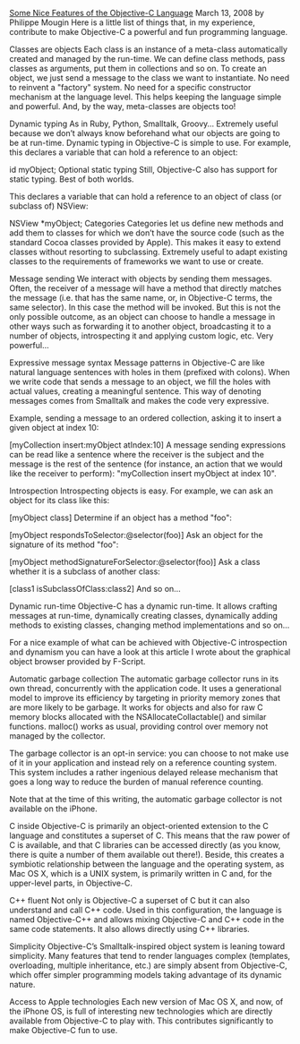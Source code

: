 [Some Nice Features of the Objective-C Language](http://pmougin.wordpress.com/2008/03/13/some-nice-features-of-the-objective-c-language/)
March 13, 2008 by Philippe Mougin
Here is a little list of things that, in my experience, contribute to make Objective-C a powerful and fun programming language.

Classes are objects
Each class is an instance of a meta-class automatically created and managed by the run-time. We can define class methods, pass classes as arguments, put them in collections and so on. To create an object, we just send a message to the class we want to instantiate. No need to reinvent a "factory" system. No need for a specific constructor mechanism at the language level. This helps keeping the language simple and powerful.
And, by the way, meta-classes are objects too!

Dynamic typing
As in Ruby, Python, Smalltalk, Groovy… Extremely useful because we don’t always know beforehand what our objects are going to be at run-time. Dynamic typing in Objective-C is simple to use. For example, this declares a variable that can hold a reference to an object:

id myObject;
Optional static typing
Still, Objective-C also has support for static typing. Best of both worlds.

This declares a variable that can hold a reference to an object of class (or subclass of) NSView:

NSView *myObject;
Categories
Categories let us define new methods and add them to classes for which we don’t have the source code (such as the standard Cocoa classes provided by Apple). This makes it easy to extend classes without resorting to subclassing. Extremely useful to adapt existing classes to the requirements of frameworks we want to use or create.

Message sending
We interact with objects by sending them messages. Often, the receiver of a message will have a method that directly matches the message (i.e. that has the same name, or, in Objective-C terms, the same selector). In this case the method will be invoked. But this is not the only possible outcome, as an object can choose to handle a message in other ways such as forwarding it to another object, broadcasting it to a number of objects, introspecting it and applying custom logic, etc.
Very powerful…

Expressive message syntax
Message patterns in Objective-C are like natural language sentences with holes in them (prefixed with colons). When we write code that sends a message to an object, we fill the holes with actual values, creating a meaningful sentence. This way of denoting messages comes from Smalltalk and makes the code very expressive.

Example, sending a message to an ordered collection, asking it to insert a given object at index 10:

[myCollection insert:myObject atIndex:10]
A message sending expressions can be read like a sentence where the receiver is the subject and the message is the rest of the sentence (for instance, an action that we would like the receiver to perform): "myCollection insert myObject at index 10".

Introspection
Introspecting objects is easy. For example, we can ask an object for its class like this:

[myObject class]
Determine if an object has a method "foo":

[myObject respondsToSelector:@selector(foo)]
Ask an object for the signature of its method "foo":

[myObject methodSignatureForSelector:@selector(foo)]
Ask a class whether it is a subclass of another class:

[class1 isSubclassOfClass:class2]
And so on…

Dynamic run-time
Objective-C has a dynamic run-time. It allows crafting messages at run-time, dynamically creating classes, dynamically adding methods to existing classes, changing method implementations and so on…

For a nice example of what can be achieved with Objective-C introspection and dynamism you can have a look at this article I wrote about the graphical object browser provided by F-Script.

Automatic garbage collection
The automatic garbage collector runs in its own thread, concurrently with the application code. It uses a generational model to improve its efficiency by targeting in priority memory zones that are more likely to be garbage. It works for objects and also for raw C memory blocks allocated with the NSAllocateCollactable() and similar functions. malloc() works as usual, providing control over memory not managed by the collector.

The garbage collector is an opt-in service: you can choose to not make use of it in your application and instead rely on a reference counting system. This system includes a rather ingenious delayed release mechanism that goes a long way to reduce the burden of manual reference counting.

Note that at the time of this writing, the automatic garbage collector is not available on the iPhone.

C inside
Objective-C is primarily an object-oriented extension to the C language and constitutes a superset of C. This means that the raw power of C is available, and that C libraries can be accessed directly (as you know, there is quite a number of them available out there!). Beside, this creates a symbiotic relationship between the language and the operating system, as Mac OS X, which is a UNIX system, is primarily written in C and, for the upper-level parts, in Objective-C.

C++ fluent
Not only is Objective-C a superset of C but it can also understand and call C++ code. Used in this configuration, the language is named Objective-C++ and allows mixing Objective-C and C++ code in the same code statements. It also allows directly using C++ libraries.

Simplicity
Objective-C’s Smalltalk-inspired object system is leaning toward simplicity. Many features that tend to render languages complex (templates, overloading, multiple inheritance, etc.) are simply absent from Objective-C, which offer simpler programming models taking advantage of its dynamic nature.

Access to Apple technologies
Each new version of Mac OS X, and now, of the iPhone OS, is full of interesting new technologies which are directly available from Objective-C to play with. This contributes significantly to make Objective-C fun to use.